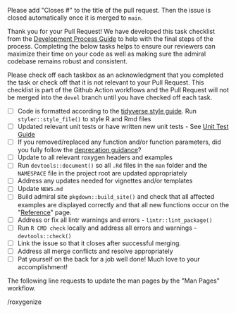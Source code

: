 Please add "Closes #<issue number>" to the title of the pull request. Then the
issue is closed automatically once it is merged to `main`.

Thank you for your Pull Request! We have developed this task checklist from the [Development Process Guide](https://pharmaverse.github.io/admiraldev/main/articles/development_process.html) to help with the final steps of the process. Completing the below tasks helps to ensure our reviewers can maximize their time on your code as well as making sure the admiral codebase remains robust and consistent.   

Please check off each taskbox as an acknowledgment that you completed the task or check off that it is not relevant to your Pull Request. This checklist is part of the Github Action workflows and the Pull Request will not be merged into the `devel` branch until you have checked off each task.

- [ ] Code is formatted according to the [tidyverse style guide](https://style.tidyverse.org/). Run `styler::style_file()` to style R and Rmd files
- [ ] Updated relevant unit tests or have written new unit tests - See [Unit Test Guide](https://pharmaverse.github.io/admiraldev/main/articles/unit_test_guidance.html#writing-unit-tests-in-admiral)
- [ ] If you removed/replaced any function and/or function parameters, did you fully follow the [deprecation guidance](https://pharmaverse.github.io/admiraldev/main/articles/programming_strategy.html#deprecation)?
- [ ] Update to all relevant roxygen headers and examples 
- [ ] Run `devtools::document()` so all `.Rd` files in the `man` folder and the `NAMESPACE` file in the project root are updated appropriately
- [ ] Address any updates needed for vignettes and/or templates
- [ ] Update `NEWS.md`
- [ ] Build admiral site `pkgdown::build_site()` and check that all affected examples are displayed correctly and that all new functions occur on the "[Reference](https://pharmaverse.github.io/admiralonco/reference/index.html)" page. 
- [ ] Address or fix all lintr warnings and errors - `lintr::lint_package()`
- [ ] Run `R CMD check` locally and address all errors and warnings - `devtools::check()`
- [ ] Link the issue so that it closes after successful merging. 
- [ ] Address all merge conflicts and resolve appropriately 
- [ ] Pat yourself on the back for a job well done!  Much love to your accomplishment!

The following line requests to update the man pages by the "Man Pages" workflow.

/roxygenize
